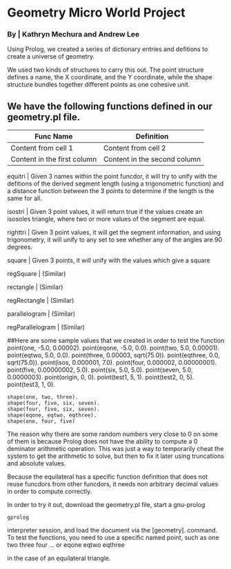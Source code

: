 # Geometry Micro World Project

### By | Kathryn Mechura and Andrew Lee

Using Prolog, we created a series of dictionary entries and defitions to create a universe of geometry.

We used two kinds of structures to carry this out. The point structure defines a name, the X coordinate, and the Y coordinate, while the shape structure bundles together different points as one cohesive unit.

## We have the following functions defined in our geometry.pl file.

Func Name | Definition
-------- | ---------------------------------------------------
Content from cell 1 | Content from cell 2
Content in the first column | Content in the second column

equitri | Given 3 names within the point funcdor, it will try to unify with the defitions of the derived segment length (using a trigonometric function) and a distance function between the 3 points to determine if the length is the same for all.

isostri | Given 3 point values, it will return true if the values create an isosoles triangle, where two or more values of the segment are equal.

righttri | Given 3 point values, it will get the segment information, and using trigonometry, it will unify to any set to see whether any of the angles are 90 degrees.

square | Given 3 points, it will unify with the values which give a square

regSquare | (Similar)

rectangle | (Similar)

regRectangle | (Similar)

parallelogram | (Similar)

regParallelogram | (Similar)



##Here are some sample values that we created in order to test the function
    point(one, -5.0, 0.00002).
    point(eqone, -5.0, 0.0).
    point(two, 5.0, 0.00001).
    point(eqtwo, 5.0, 0.0).
    point(three, 0.00003, sqrt(75.0)).
    point(eqthree, 0.0, sqrt(75.0)).
    point(isos, 0.000001, 7.0).
    point(four, 0.000002, 0.00000001).
    point(five, 0.00000002, 5.0).
    point(six, 5.0, 5.0).
    point(seven, 5.0, 0.0000003).
    point(origin, 0, 0).
    point(test1, 5, 1).
    point(test2, 0, 5).
    point(test3, 1, 0).


    shape(one, two, three).
    shape(four, five, six, seven).
    shape(four, five, six, seven).
    shape(eqone, eqtwo, eqthree).
    shape(one, four, five)


The reason why there are some random numbers very close to 0 on some of them is because Prolog does not have the ability to compute a 0 deminator arithmetic operation. This was just a way to temporarily cheat the system to get the arithmetic to solve, but then to fix it later using truncations and absolute values.

Because the equilateral has a specific function definition that does not reuse funcdors from other funcdors, it needs non arbitrary decimal values in order to compute correctly.



In order to try it out, download the geometry.pl file, start a gnu-prolog

    gprolog
interpreter session, and load the document via the
    [geometry].
command. To test the functions, you need to use a specific named point, such as
    one
    two
    three
    four
    ...
or
    eqone
    eqtwo
    eqthree

in the case of an equilateral triangle.
